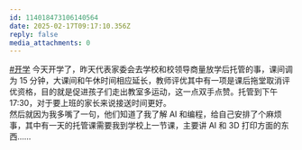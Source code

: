 ```yaml
---
id: 114018473106140564
date: 2025-02-17T09:17:10.356Z
reply: false
media_attachments: 0
---
```


[#开学](https://e5n.cc/tags/%E5%BC%80%E5%AD%A6) 今天开学了，昨天代表家委会去学校和校领导商量放学后托管的事，课间调为 15 分钟，大课间和午休时间相应延长，教师评优其中有一项是课后拖堂取消评优资格，目的就是促进孩子们走出教室多运动，这一点双手点赞。托管到下午 17:30，对于要上班的家长来说接送时间更好。  
然后就因为我多嘴了一句，他们知道了我了解 AI 和编程，给自己安排了个麻烦事，其中有一天的托管课需要我到学校上一节课，主要讲 AI 和 3D 打印方面的东西……

